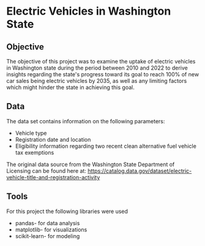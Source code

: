 # Electric Vehicles in Washington State
## Objective
The objective of this project was to examine the uptake of electric vehicles in Washington state during the period between 2010 and 2022 to derive insights regarding the state's progress toward its goal to reach 100% of new car sales being electric vehicles by 2035, as well as any limiting factors which might hinder the state in achieving this goal.
## Data
The data set contains information on the following parameters:
* Vehicle type
* Registration date and location
* Eligibility information regarding two recent clean alternative fuel vehicle tax exemptions

The original data source from the Washington State Department of Licensing can be found here at: https://catalog.data.gov/dataset/electric-vehicle-title-and-registration-activity
## Tools
For this project the following libraries were used
* pandas- for data analysis
* matplotlib- for visualizations
* scikit-learn- for modeling
